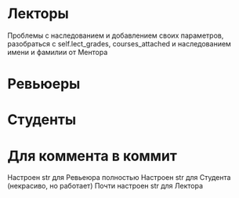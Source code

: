 # Лекторы
Проблемы с наследованием и добавлением своих параметров, разобраться с self.lect_grades, courses_attached и наследованием имени и фамилии от Ментора

# Ревьюеры


# Студенты


# Для коммента в коммит
Настроен str для Ревьеюра полностью
Настроен str для Студента (некрасиво, но работает)
Почти настроен str для Лектора